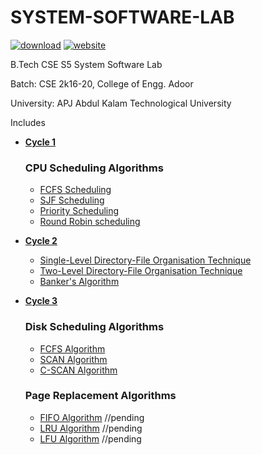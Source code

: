 # SYSTEM-SOFTWARE-LAB

[![download](https://img.shields.io/badge/Download-zip-blue.svg?logo=appveyor&longCache=true&style=for-the-badge)](https://github.com/KTU-CSE/System-Software-lab/zipball/master)
[![website](https://img.shields.io/badge/Live-website-green.svg?logo=appveyor&longCache=true&style=for-the-badge)](https://abhijithvijayan.github.io/System-Software-lab/)

B.Tech CSE S5 System Software Lab

Batch: CSE 2k16-20, College of Engg. Adoor

University: APJ Abdul Kalam Technological University

Includes

- **[Cycle 1](https://github.com/KTU-CSE/System-Software-lab/blob/master/cycle-1/README.md)**

    ### CPU Scheduling Algorithms

    - [FCFS Scheduling](https://github.com/KTU-CSE/System-Software-lab/tree/master/cycle-1/p_01/README.md)
    - [SJF Scheduling](https://github.com/KTU-CSE/System-Software-lab/tree/master/cycle-1/p_02/README.md)
    - [Priority Scheduling](https://github.com/KTU-CSE/System-Software-lab/tree/master/cycle-1/p_03/README.md)
    - [Round Robin scheduling](https://github.com/KTU-CSE/System-Software-lab/tree/master/cycle-1/p_04/README.md)
    
- **[Cycle 2](https://github.com/KTU-CSE/System-Software-lab/blob/master/cycle-2/README.md)**

    - [Single-Level Directory-File Organisation Technique](https://github.com/KTU-CSE/System-Software-lab/tree/master/cycle-2/p_05/README.md)
    - [Two-Level Directory-File Organisation Technique](https://github.com/KTU-CSE/System-Software-lab/tree/master/cycle-2/p_06/README.md)
    - [Banker's Algorithm](https://github.com/KTU-CSE/System-Software-lab/tree/master/cycle-2/p_07/README.md)
    
- **[Cycle 3](https://github.com/KTU-CSE/System-Software-lab/blob/master/cycle-3/README.md)**
    
    ### Disk Scheduling Algorithms
    
    - [FCFS Algorithm](https://github.com/KTU-CSE/System-Software-lab/tree/master/cycle-3/p_08/README.md)
    - [SCAN Algorithm](https://github.com/KTU-CSE/System-Software-lab/tree/master/cycle-3/p_09/README.md)
    - [C-SCAN Algorithm](https://github.com/KTU-CSE/System-Software-lab/tree/master/cycle-3/p_10/README.md)
    
    ### Page Replacement Algorithms
    
    - [FIFO Algorithm](#)   //pending
    - [LRU Algorithm](#)    //pending
    - [LFU Algorithm](#)    //pending
    
    
